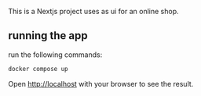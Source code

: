 This is a Nextjs project uses as ui for an online shop.

## running the app

run the following commands:

```bash
docker compose up
```

Open [http://localhost](http://localhost) with your browser to see the result.
